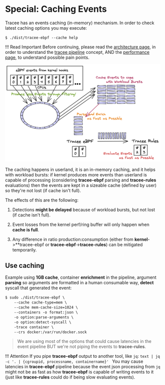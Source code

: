 # Special: Caching Events

Tracee has an events caching (in-memory) mechanism. In order to check latest
caching options you may execute:

```
$ ./dist/tracee-ebpf --cache help
```

!!! Read Important
    Before continuing, please read the [architecture page], in order to
    understand the [tracee pipeline] concept, AND the [performance page], to
    understand possible pain points.

[architecture page]: ../architecture.md
[performance page]: ./performance.md
[tracee pipeline]: ../architecture.md#tracee-pipeline-concept

![Tracee Cache](../images/tracee-cache.png)

The caching happens in userland, it is an in-memory caching, and it helps with
workload bursts: if kernel produces more events than userland is capable of
processing (considering **tracee-ebpf** parsing and **tracee-rules**
evaluations) then the events are kept in a sizeable cache (defined by user) so
they're not lost (if cache isn't full).

The effects of this are the following:

1. Detections **might be delayed** because of workload bursts, but not lost (if
   cache isn't full).

2. Event losses from the kernel perf/ring buffer will only happen when
   **cache is full**.

3. Any difference in ratio production:consumption (either from
   **kernel**->**tracee-ebpf or **tracee-ebpf**->**tracee-rules**) can be
   mitigated temporarily.

## Use caching

Example using **1GB cache**, container **enrichment** in the pipeline, argument
**parsing** so arguments are formatted in a human consumable way, **detect**
syscall that generated the event:

```text
$ sudo ./dist/tracee-ebpf \
    --cache cache-type=mem \
    --cache mem-cache-size=1024 \
    --containers -o format:json \
    -o option:parse-arguments \
    -o option:detect-syscall \
    -trace container \
    --crs docker:/var/run/docker.sock
```

> We are using most of the options that could cause latencies in the event
> pipeline BUT we're not piping the events to **tracee-rules**.

!!! Attention
    If you pipe **tracee-ebpf** output to another tool, like `jq`:
    ```text
    | jq -c '. | {cgroupid, processname, containername}'
    ```
    You may cause latencies in **tracee-ebpf** pipeline because the event json
    processing from `jq` might not be as fast as how **tracee-ebpf** is capable
    of writing events to it (just like **tracee-rules** could do if being slow
    evaluating events).

